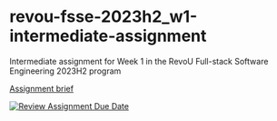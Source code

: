 # revou-fsse-2023h2_w1-intermediate-assignment
Intermediate assignment for Week 1 in the RevoU Full-stack Software Engineering 2023H2 program

[Assignment brief](https://docs.google.com/document/d/1DK7jyE81NyFstWPnC1ljoGsvj0l40DFCwnQbOlCAZX8/edit?usp=sharing)

[![Review Assignment Due Date](https://classroom.github.com/assets/deadline-readme-button-24ddc0f5d75046c5622901739e7c5dd533143b0c8e959d652212380cedb1ea36.svg)](https://classroom.github.com/a/l9v8sNrv)